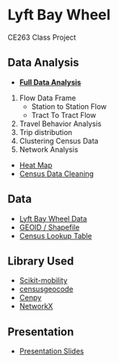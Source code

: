 # Lyft Bay Wheel
CE263 Class Project

## Data Analysis
- **[Full Data Analysis](https://github.com/6shun/Lyft-BayWheel/blob/master/BayWheel.ipynb)**
1. Flow Data Frame
    - Station to Station Flow
    - Tract To Tract Flow
2. Travel Behavior Analysis
3. Trip distribution
4. Clustering Census Data
5. Network Analysis

- [Heat Map](https://github.com/6shun/Lyft-BayWheel/blob/master/heatmap.ipynb)
- [Census Data Cleaning](https://github.com/6shun/Lyft-BayWheel/blob/master/census_data_cleaning.ipynb)

## Data
- [Lyft Bay Wheel Data](https://www.lyft.com/bikes/bay-wheels/system-data)
- [GEOID / Shapefile](https://www.census.gov/cgi-bin/geo/shapefiles/index.php?year=2021&layergroup=Census+Tracts)
- [Census Lookup Table](https://www.socialexplorer.com/data/ACS2019_5yr/metadata/?ds=SE)

## Library Used
- [Scikit-mobility](https://scikit-mobility.github.io/scikit-mobility/index.html)
- [censusgeocode](https://pypi.org/project/censusgeocode/)
- [Cenpy](http://cenpy-devs.github.io/cenpy/index.html)
- [NetworkX](https://networkx.org/)

## Presentation
- [Presentation Slides](https://github.com/6shun/Lyft-BayWheel/blob/master/Presentation.pdf)
